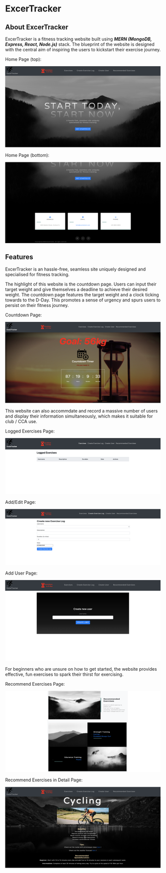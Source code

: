 
# ExcerTracker

## About ExcerTracker

ExcerTracker is a fitness tracking website built using ***MERN (MongoDB, Express, React, Node.js)*** stack. The blueprint of the website is designed with the central aim of inspiring the users to kickstart their exercise journey. 

Home Page (top):

<img src="/website-images/excertracker-home-top.png" width="500" height="260">

Home Page (bottom):

<img src="/website-images/excertracker-home-bottom.png" width="500" height="260">

## Features

ExcerTracker is an hassle-free, seamless site uniquely designed and specialised for fitness tracking. 

The highlight of this website is the countdown page. Users can input their target weight and give themselves a deadline to achieve their desired weight. The countdown page features the target weight and a clock ticking towards to the D-Day. This promotes a sense of urgency and spurs users to persist on their fitness journey.

Countdown Page:

<img src="/website-images/excertracker-countdown.png" width="500" height="260">

This website can also accommdate and record a massive number of users and display their information simultaneously, which makes it suitable for club / CCA use. 

Logged Exercises Page:

<img src="/website-images/excertracker-loggedExercise.png" width="500" height="180">

Add/Edit Page:

<img src="/website-images/excertracker-editExercise.png" width="500" height="180">

Add User Page:

<img src="/website-images/excertracker-addUser.png" width="500" height="260">

For beginners who are unsure on how to get started, the website provides effective, fun exercises to spark their thirst for exercising.

Recommend Exercises Page:

<img src="/website-images/excertracker-recommend.png" width="500" height="260">

Recommend Exercises in Detail Page:

<img src="/website-images/excertracker-recommend-details.png" width="500" height="260">





<!-- 

This project was bootstrapped with [Create React App](https://github.com/facebook/create-react-app).

## Available Scripts

In the project directory, you can run:

### `yarn start`

Runs the app in the development mode.<br />
Open [http://localhost:3000](http://localhost:3000) to view it in the browser.

The page will reload if you make edits.<br />
You will also see any lint errors in the console.

### `yarn test`

Launches the test runner in the interactive watch mode.<br />
See the section about [running tests](https://facebook.github.io/create-react-app/docs/running-tests) for more information.

### `yarn build`

Builds the app for production to the `build` folder.<br />
It correctly bundles React in production mode and optimizes the build for the best performance.

The build is minified and the filenames include the hashes.<br />
Your app is ready to be deployed!

See the section about [deployment](https://facebook.github.io/create-react-app/docs/deployment) for more information.

### `yarn eject`

**Note: this is a one-way operation. Once you `eject`, you can’t go back!**

If you aren’t satisfied with the build tool and configuration choices, you can `eject` at any time. This command will remove the single build dependency from your project.

Instead, it will copy all the configuration files and the transitive dependencies (webpack, Babel, ESLint, etc) right into your project so you have full control over them. All of the commands except `eject` will still work, but they will point to the copied scripts so you can tweak them. At this point you’re on your own.

You don’t have to ever use `eject`. The curated feature set is suitable for small and middle deployments, and you shouldn’t feel obligated to use this feature. However we understand that this tool wouldn’t be useful if you couldn’t customize it when you are ready for it.

## Learn More

You can learn more in the [Create React App documentation](https://facebook.github.io/create-react-app/docs/getting-started).

To learn React, check out the [React documentation](https://reactjs.org/).

### Code Splitting

This section has moved here: https://facebook.github.io/create-react-app/docs/code-splitting

### Analyzing the Bundle Size

This section has moved here: https://facebook.github.io/create-react-app/docs/analyzing-the-bundle-size

### Making a Progressive Web App

This section has moved here: https://facebook.github.io/create-react-app/docs/making-a-progressive-web-app

### Advanced Configuration

This section has moved here: https://facebook.github.io/create-react-app/docs/advanced-configuration

### Deployment

This section has moved here: https://facebook.github.io/create-react-app/docs/deployment

### `yarn build` fails to minify

This section has moved here: https://facebook.github.io/create-react-app/docs/troubleshooting#npm-run-build-fails-to-minify -->
